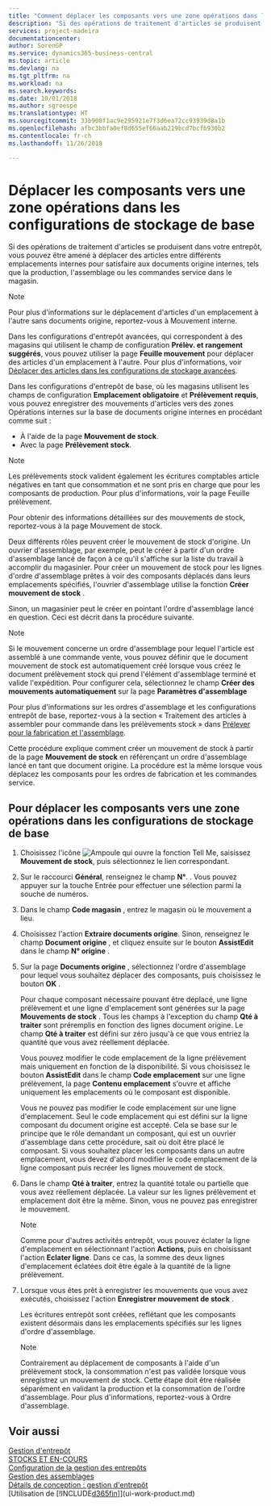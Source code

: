 ```yaml
---
title: "Comment déplacer les composants vers une zone opérations dans les configurations de stockage de base | Microsoft Docs"
description: "Si des opérations de traitement d'articles se produisent dans votre entrepôt, vous pouvez être amené à déplacer des articles entre différents emplacements internes pour satisfaire aux documents origine internes, tels que la production, l'assemblage ou les commandes service dans le magasin."
services: project-madeira
documentationcenter: 
author: SorenGP
ms.service: dynamics365-business-central
ms.topic: article
ms.devlang: na
ms.tgt_pltfrm: na
ms.workload: na
ms.search.keywords: 
ms.date: 10/01/2018
ms.author: sgroespe
ms.translationtype: HT
ms.sourcegitcommit: 33b900f1ac9e295921e7f3d6ea72cc93939d8a1b
ms.openlocfilehash: afbc3bbfa0ef8d655ef66aab219bcd7bcfb930b2
ms.contentlocale: fr-ch
ms.lasthandoff: 11/26/2018

---
```

# <a name="move-components-to-an-operation-area-in-basic-warehouse-configurations"></a>Déplacer les composants vers une zone opérations dans les configurations de stockage de base
Si des opérations de traitement d'articles se produisent dans votre entrepôt, vous pouvez être amené à déplacer des articles entre différents emplacements internes pour satisfaire aux documents origine internes, tels que la production, l'assemblage ou les commandes service dans le magasin.  

> [!NOTE]  
>  Pour plus d'informations sur le déplacement d'articles d'un emplacement à l'autre sans documents origine, reportez\-vous à Mouvement interne.  

Dans les configurations d'entrepôt avancées, qui correspondent à des magasins qui utilisent le champ de configuration **Prélèv. et rangement suggérés**, vous pouvez utiliser la page **Feuille mouvement** pour déplacer des articles d'un emplacement à l'autre. Pour plus d'informations, voir [Déplacer des articles dans les configurations de stockage avancées](warehouse-how-to-move-items-in-advanced-warehousing.md).  

Dans les configurations d'entrepôt de base, où les magasins utilisent les champs de configuration **Emplacement obligatoire** et **Prélèvement requis**, vous pouvez enregistrer des mouvements d'articles vers des zones Opérations internes sur la base de documents origine internes en procédant comme suit :  

-   À l'aide de la page **Mouvement de stock**.  
-   Avec la page **Prélèvement stock**.  

> [!NOTE]  
>  Les prélèvements stock valident également les écritures comptables article négatives en tant que consommation et ne sont pris en charge que pour les composants de production. Pour plus d'informations, voir la page Feuille prélèvement.  

Pour obtenir des informations détaillées sur des mouvements de stock, reportez-vous à la page Mouvement de stock.  

Deux différents rôles peuvent créer le mouvement de stock d'origine. Un ouvrier d'assemblage, par exemple, peut le créer à partir d'un ordre d'assemblage lancé de façon à ce qu'il s'affiche sur la liste du travail à accomplir du magasinier. Pour créer un mouvement de stock pour les lignes d'ordre d'assemblage prêtes à voir des composants déplacés dans leurs emplacements spécifiés, l'ouvrier d'assemblage utilise la fonction **Créer mouvement de stock** .  

Sinon, un magasinier peut le créer en pointant l'ordre d'assemblage lancé en question. Ceci est décrit dans la procédure suivante.  

> [!NOTE]  
>  Si le mouvement concerne un ordre d'assemblage pour lequel l'article est assemblé à une commande vente, vous pouvez définir que le document mouvement de stock est automatiquement créé lorsque vous créez le document prélèvement stock qui prend l'élément d'assemblage terminé et valide l'expédition. Pour configurer cela, sélectionnez le champ **Créer des mouvements automatiquement** sur la page **Paramètres d'assemblage**  
>   
>  Pour plus d'informations sur les ordres d'assemblage et les configurations entrepôt de base, reportez-vous à la section « Traitement des articles à assembler pour commande dans les prélèvements stock » dans [Prélever pour la fabrication et l'assemblage](warehouse-how-to-pick-for-production.md).  

Cette procédure explique comment créer un mouvement de stock à partir de la page **Mouvement de stock** en référençant un ordre d'assemblage lancé en tant que document origine. La procédure est la même lorsque vous déplacez les composants pour les ordres de fabrication et les commandes service.  

## <a name="to-move-components-to-an-operation-area-in-basic-warehouse-configurations"></a>Pour déplacer les composants vers une zone opérations dans les configurations de stockage de base  
1.  Choisissez l'icône ![Ampoule qui ouvre la fonction Tell Me](media/ui-search/search_small.png "Dites-moi ce que vous voulez faire"), saisissez **Mouvement de stock**, puis sélectionnez le lien correspondant.  
2.  Sur le raccourci **Général**, renseignez le champ **N°**. . Vous pouvez appuyer sur la touche Entrée pour effectuer une sélection parmi la souche de numéros.  
3.  Dans le champ **Code magasin** , entrez le magasin où le mouvement a lieu.  
4.  Choisissez l'action **Extraire documents origine**. Sinon, renseignez le champ **Document origine** , et cliquez ensuite sur le bouton **AssistEdit** dans le champ **N° origine** .  
5.  Sur la page **Documents origine** , sélectionnez l'ordre d'assemblage pour lequel vous souhaitez déplacer des composants, puis choisissez le bouton **OK** .  

    Pour chaque composant nécessaire pouvant être déplacé, une ligne prélèvement et une ligne d'emplacement sont générées sur la page **Mouvements de stock** . Tous les champs à l'exception du champ **Qté à traiter** sont préremplis en fonction des lignes document origine. Le champ **Qté à traiter** est défini sur zéro jusqu'à ce que vous entriez la quantité que vous avez réellement déplacée.  

    Vous pouvez modifier le code emplacement de la ligne prélèvement mais uniquement en fonction de la disponibilité. Si vous choisissez le bouton **AssistEdit** dans le champ **Code emplacement** sur une ligne prélèvement, la page **Contenu emplacement** s'ouvre et affiche uniquement les emplacements où le composant est disponible.  

    Vous ne pouvez pas modifier le code emplacement sur une ligne d'emplacement. Seul le code emplacement qui est défini sur la ligne composant du document origine est accepté. Cela se base sur le principe que le rôle demandant un composant, qui est un ouvrier d'assemblage dans cette procédure, sait où doit être placé le composant. Si vous souhaitez placer les composants dans un autre emplacement, vous devez d'abord modifier le code emplacement de la ligne composant puis recréer les lignes mouvement de stock.  
6.  Dans le champ **Qté à traiter**, entrez la quantité totale ou partielle que vous avez réellement déplacée. La valeur sur les lignes prélèvement et emplacement doit être la même. Sinon, vous ne pouvez pas enregistrer le mouvement.  

    > [!NOTE]  
    >  Comme pour d'autres activités entrepôt, vous pouvez éclater la ligne d'emplacement en sélectionnant l'action **Actions**, puis en choisissant l'action **Eclater ligne**. Dans ce cas, la somme des deux lignes d'emplacement éclatées doit être égale à la quantité de la ligne prélèvement.  

7.  Lorsque vous êtes prêt à enregistrer les mouvements que vous avez exécutés, choisissez l'action **Enregistrer mouvement de stock** .  

    Les écritures entrepôt sont créées, reflétant que les composants existent désormais dans les emplacements spécifiés sur les lignes d'ordre d'assemblage.  

    > [!NOTE]  
    >  Contrairement au déplacement de composants à l'aide d'un prélèvement stock, la consommation n'est pas validée lorsque vous enregistrez un mouvement de stock. Cette étape doit être réalisée séparément en validant la production et la consommation de l'ordre d'assemblage. Pour plus d'informations, reportez\-vous à Ordre d'assemblage.  

## <a name="see-also"></a>Voir aussi  
[Gestion d'entrepôt](warehouse-manage-warehouse.md)  
[STOCKS ET EN-COURS](inventory-manage-inventory.md)  
[Configuration de la gestion des entrepôts](warehouse-setup-warehouse.md)     
[Gestion des assemblages](assembly-assemble-items.md)    
[Détails de conception : gestion d'entrepôt](design-details-warehouse-management.md)  
[Utilisation de [!INCLUDE[d365fin](includes/d365fin_md.md)]](ui-work-product.md)


